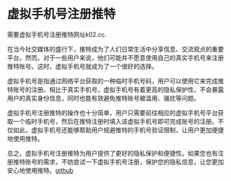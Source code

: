 # 虚拟手机号注册推特

需要虚拟手机号注册推特网址k02.cc.

在当今社交媒体的盛行下，推特成为了人们日常生活中分享信息、交流观点的重要平台。然而，对于一些用户来说，他们可能并不愿意使用自己的真实手机号来注册推特账号。这时，虚拟手机号就成为了一个很好的选择。

虚拟手机号是指通过网络平台获取的一种临时手机号码，用户可以使用它来完成推特账号的注册。相比于真实手机号，虚拟手机号有着更高的隐私保护性，不会暴露用户的真实身份信息，同时也能有效避免推特账号被滥用、骚扰等问题。

虚拟手机号注册推特的操作也十分简单，用户只需要前往相应的虚拟手机号平台获取一个临时手机号，然后在推特注册时填入该虚拟手机号即可完成账号的注册。不仅如此，虚拟手机号还能够帮助用户规避推特的手机号验证限制，让用户更加便捷地使用推特。

总之，虚拟手机号注册推特为用户提供了更好的隐私保护和便捷性。如果您也有注册推特账号的需求，不妨尝试一下虚拟手机号注册，保护您的隐私信息，让您更加安心地使用推特。[github](https://github.com)